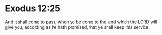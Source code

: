 # Exodus 12:25

And it shall come to pass, when ye be come to the land which the LORD will give you, according as he hath promised, that ye shall keep this service.